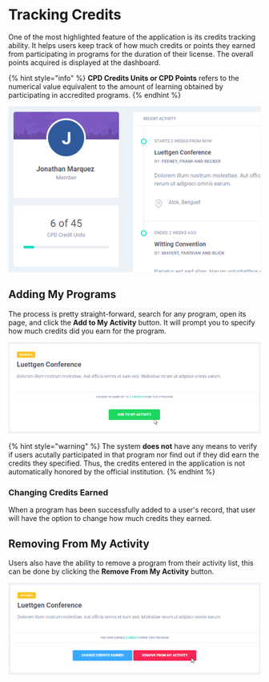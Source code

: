 # Tracking Credits

One of the most highlighted feature of the application is its credits tracking ability. It helps users keep track of how much credits or points they earned from participating in programs for the duration of their license. The overall points acquired is displayed at the dashboard.

{% hint style="info" %}
**CPD Credits Units or CPD Points** refers to the numerical value equivalent to the amount of learning obtained by participating in accredited programs.
{% endhint %}

![](../../.gitbook/assets/app-credits.png)

## Adding My Programs

The process is pretty straight-forward, search for any program, open its page, and click the **Add to My Activity** button. It will prompt you to specify how much credits did you earn for the program.

![](../../.gitbook/assets/programs-add-activity.png)

{% hint style="warning" %}
The system **does not** have any means to verify if users acutally participated in that program nor find out if they did earn the credits they specified. Thus, the credits entered in the application is not automatically honored by the official institution.
{% endhint %}

### Changing Credits Earned

When a program has been successfully added to a user's record, that user will have the option to change how much credits they earned.

## Removing From My Activity

Users also have the ability to remove a program from their activity list, this can be done by clicking the **Remove From My Activity** button.

![](../../.gitbook/assets/programs-remove-activity.png)

